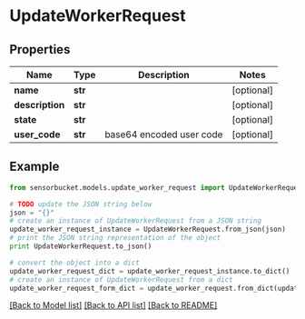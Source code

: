 # UpdateWorkerRequest


## Properties

Name | Type | Description | Notes
------------ | ------------- | ------------- | -------------
**name** | **str** |  | [optional] 
**description** | **str** |  | [optional] 
**state** | **str** |  | [optional] 
**user_code** | **str** | base64 encoded user code | [optional] 

## Example

```python
from sensorbucket.models.update_worker_request import UpdateWorkerRequest

# TODO update the JSON string below
json = "{}"
# create an instance of UpdateWorkerRequest from a JSON string
update_worker_request_instance = UpdateWorkerRequest.from_json(json)
# print the JSON string representation of the object
print UpdateWorkerRequest.to_json()

# convert the object into a dict
update_worker_request_dict = update_worker_request_instance.to_dict()
# create an instance of UpdateWorkerRequest from a dict
update_worker_request_form_dict = update_worker_request.from_dict(update_worker_request_dict)
```
[[Back to Model list]](../README.md#documentation-for-models) [[Back to API list]](../README.md#documentation-for-api-endpoints) [[Back to README]](../README.md)


